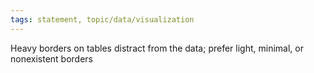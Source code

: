 ```yaml
---
tags: statement, topic/data/visualization
---
```


Heavy borders on tables distract from the data; prefer light, minimal, or nonexistent borders